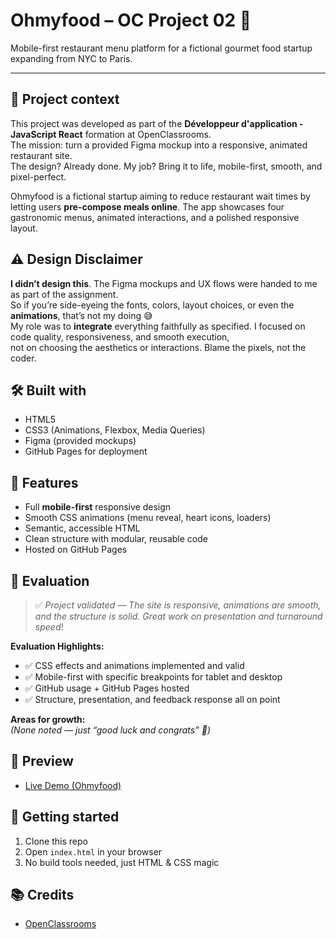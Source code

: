 # Ohmyfood – OC Project 02 🍲

Mobile-first restaurant menu platform for a fictional gourmet food startup expanding from NYC to Paris.  

---

## 🚀 Project context

This project was developed as part of the **Développeur d'application - JavaScript React** formation at OpenClassrooms.  
The mission: turn a provided Figma mockup into a responsive, animated restaurant site.  
The design? Already done. My job? Bring it to life, mobile-first, smooth, and pixel-perfect.

Ohmyfood is a fictional startup aiming to reduce restaurant wait times by letting users **pre-compose meals online**. The app showcases four gastronomic menus, animated interactions, and a polished responsive layout.

## ⚠️ Design Disclaimer

**I didn’t design this**. The Figma mockups and UX flows were handed to me as part of the assignment.  
So if you’re side-eyeing the fonts, colors, layout choices, or even the **animations**, that’s not my doing 😅  
My role was to **integrate** everything faithfully as specified. I focused on code quality, responsiveness, and smooth execution,  
not on choosing the aesthetics or interactions. Blame the pixels, not the coder.

## 🛠️ Built with

- HTML5  
- CSS3 (Animations, Flexbox, Media Queries)  
- Figma (provided mockups)  
- GitHub Pages for deployment  

## 📄 Features

- Full **mobile-first** responsive design  
- Smooth CSS animations (menu reveal, heart icons, loaders)  
- Semantic, accessible HTML  
- Clean structure with modular, reusable code  
- Hosted on GitHub Pages  

## 💬 Evaluation

> ✅ *Project validated — The site is responsive, animations are smooth, and the structure is solid. Great work on presentation and turnaround speed!*

**Evaluation Highlights:**

- ✅ CSS effects and animations implemented and valid  
- ✅ Mobile-first with specific breakpoints for tablet and desktop  
- ✅ GitHub usage + GitHub Pages hosted  
- ✅ Structure, presentation, and feedback response all on point  

**Areas for growth:**  
_(None noted — just “good luck and congrats” 🎉)_

## 📸 Preview

- [Live Demo (Ohmyfood)](https://vincentvdt.github.io/oc-project-02-ohmyfood-clone/)

## 📁 Getting started

1. Clone this repo  
2. Open `index.html` in your browser  
3. No build tools needed, just HTML & CSS magic  

## 📚 Credits

- [OpenClassrooms](https://openclassrooms.com/)  
